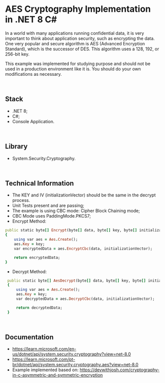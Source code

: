 # AES Cryptography Implementation in .NET 8 C#
<p>
  In a world with many applications running confidential data, 
  it is very important to think about application security, such as encrypting the data.
  One very popular and secure algorithm is AES (Advanced Encryption Standard), 
  which is the successor of DES. This algorithm uses a 128, 192, or 256-bit key.
</p>

<p>
  This example was implemented for studying purpose and should not be used in
  a production environment like it is. You should do your own modifications as necessary.
</p>

<br>

## Stack
* .NET 8;
* C#;
* Console Application.

<br>

## Library
* System.Security.Cryptography.

<br>

## Technical Information
* The KEY and IV (initializationVector) should be the same in the decrypt process.
* Unit Tests present and are passing;
* The example is using CBC mode: Cipher Block Chaining mode;
* CBC Mode uses PaddingMode.PKCS7;
* Encrypt Method:
  
```ruby
public static byte[] Encrypt(byte[] data, byte[] key, byte[] initializationVector)
{
    using var aes = Aes.Create();
    aes.Key = key;
    var encryptedData = aes.EncryptCbc(data, initializationVector);

    return encryptedData;
}
```

* Decrypt Method:
```ruby
 public static byte[] AesDecrypt(byte[] data, byte[] key, byte[] initializationVector)
 {
     using var aes = Aes.Create();
     aes.Key = key;
     var decryptedData = aes.DecryptCbc(data, initializationVector);

     return decryptedData;
 }
```

<br>


## Documentation
* https://learn.microsoft.com/en-us/dotnet/api/system.security.cryptography?view=net-8.0
* https://learn.microsoft.com/pt-br/dotnet/api/system.security.cryptography.aes?view=net-8.0
* Example implemented based on: https://devwithjosh.com/cryptography-in-c-asymmetric-and-symmetric-encryption

